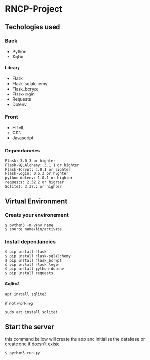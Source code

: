 # RNCP-Project

## Techologies used
### Back
* Python
* Sqlite

#### Library
* Flask
* Flask-sqlalchemy
* Flask_bcrypt
* Flask-login
* Requests
* Dotenv

### Front
* HTML
* CSS
* Javascript

### Dependancies
```
Flask: 3.0.3 or highter
Flask-SQLAlchemy: 3.1.1 or highter
Flask-Bcrypt: 1.0.1 or highter
Flask-Login: 0.6.3 or highter
python-dotenv: 1.0.1 or highter
requests: 2.32.2 or highter
Sqlite3: 3.37.2 or highter
```

## Virtual Environment
### Create your environement
```
$ python3 -m venv name
$ source name/bin/activate
```

### Install dependancies
```
$ pip install flask
$ pip install flask-sqlalchemy
$ pip install flask_bcrypt
$ pip install flask-login
$ pip install python-dotenv
$ pip install requests
```

#### Sqlite3
```
apt install sqlite3
```
if not working
```
sudo apt install sqlite3
```

## Start the server
this command bellow will create the app and initialise the database or create one if doesn't existe
```
$ python3 run.py
```